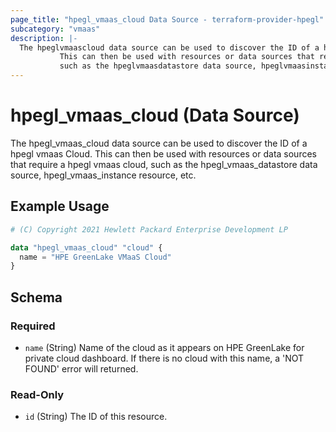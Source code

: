 ```yaml
---
page_title: "hpegl_vmaas_cloud Data Source - terraform-provider-hpegl"
subcategory: "vmaas"
description: |-
  The hpeglvmaascloud data source can be used to discover the ID of a hpegl vmaas Cloud.
           This can then be used with resources or data sources that require a hpegl vmaas cloud,
           such as the hpeglvmaasdatastore data source, hpeglvmaasinstance resource, etc.
---
```

# hpegl_vmaas_cloud (Data Source)
The hpegl_vmaas_cloud data source can be used to discover the ID of a hpegl vmaas Cloud.
		 This can then be used with resources or data sources that require a hpegl vmaas cloud,
		 such as the hpegl_vmaas_datastore data source, hpegl_vmaas_instance resource, etc.
## Example Usage
```terraform
# (C) Copyright 2021 Hewlett Packard Enterprise Development LP

data "hpegl_vmaas_cloud" "cloud" {
  name = "HPE GreenLake VMaaS Cloud"
}
```
<!-- schema generated by tfplugindocs -->
## Schema

### Required

- `name` (String) Name of the cloud as it appears on HPE GreenLake for private cloud dashboard. If there is no cloud with this name, a 'NOT FOUND' error will returned.

### Read-Only

- `id` (String) The ID of this resource.

